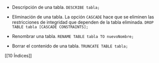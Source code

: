 
* Descripción de una tabla.
  `DESCRIBE tabla;`

* Eliminación de una tabla. La opción `CASCADE` hace que se eliminen las restricciones de integridad que dependen de la tabla eliminada.
  `DROP TABLE tabla [CASCADE CONSTRAINTS];`
* Renombrar una tabla.
  `RENAME TABLE tabla TO nuevoNombre;`

* Borrar el contenido de una tabla.
  `TRUNCATE TABLE tabla;`

[[10 Índices]]